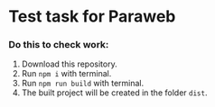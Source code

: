 # Test task for Paraweb

### Do this to check work:
1. Download this repository.
2. Run `npm i` with terminal.
3. Run `npm run build` with terminal.
4. The built project will be created in the folder `dist`.